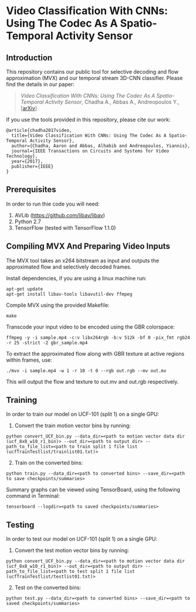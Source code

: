 # Video Classification With CNNs: Using The Codec As A Spatio-Temporal Activity Sensor

## Introduction

This repository contains our public tool for selective decoding and flow approximation (MVX) and our temporal stream 3D-CNN classifier. Please find the details in our paper:

> *Video Classification With CNNs: Using The Codec As A Spatio-Temporal Activity Sensor*, 
> Chadha A., Abbas A., Andreopoulos Y., 
> [[arXiv](https://arxiv.org/abs/1710.05112)]

If you use the tools provided in this repository, please cite our work:
```
@article{chadha2017video,
  title={Video Classification With CNNs: Using The Codec As A Spatio-Temporal Activity Sensor},
  author={Chadha, Aaron and Abbas, Alhabib and Andreopoulos, Yiannis},
  journal={IEEE Transactions on Circuits and Systems for Video Technology},
  year={2017},
  publisher={IEEE}
}
```

## Prerequisites

In order to run thie code you will need:
1. AVLib (https://github.com/libav/libav)
2. Python 2.7 
3. TensorFlow (tested with TensorFlow 1.1.0)

## Compiling MVX And Preparing Video Inputs

The MVX tool takes an x264 bitstream as input and outputs the approximated flow 
and selectively decoded frames.

Install dependencies, if you are using a linux machine run:

```
apt-get update
apt-get install libav-tools libavutil-dev ffmpeg
```

Compile MVX using the provided Makefile:

```
make
```

Transcode your input video to be encoded using the GBR colorspace:

```
ffmpeg -y -i sample.mp4 -c:v libx264rgb -b:v 512k -bf 0 -pix_fmt rgb24  -r 25 -strict -2 gbr_sample.mp4
```

To extract the approximated flow along with GBR texture at active regions within frames, use:

```
./mvx -i sample.mp4 -w 1 -r 10 -t 0 --rgb out.rgb --mv out.mv
```

This will output the flow and texture to out.mv and out.rgb respectively.

## Training
In order to train our model on UCF-101 (split 1) on a single GPU:

1. Convert the train motion vector bins by running:
```
python convert_UCF_bin.py --data_dir=<path to motion vector data dir (ucf_8x8_w10_r1_bin)> --out_dir=<path to output dir> --path_to_file_list=<path to train split 1 file list (ucfTrainTestlist/trainlist01.txt)>
```
2. Train on the converted bins:
```
python train.py --data_dir=<path to converted bins> --save_dir=<path to save checkpoints/summaries>
```

Summary graphs can be viewed using TensorBoard, using the following command in Terminal:
```
tensorboard --logdir=<path to saved checkpoints/summaries>
```

## Testing
In order to test our model on UCF-101 (split 1) on a single GPU:

1. Convert the test motion vector bins by running:
```
python convert_UCF_bin.py --data_dir=<path to motion vector data dir (ucf_8x8_w10_r1_bin)> --out_dir=<path to output dir> --path_to_file_list=<path to test split 1 file list (ucfTrainTestlist/testlist01.txt)>
```
2. Test on the converted bins:
```
python test.py --data_dir=<path to converted bins> --save_dir=<path to saved checkpoints/summaries>
```



